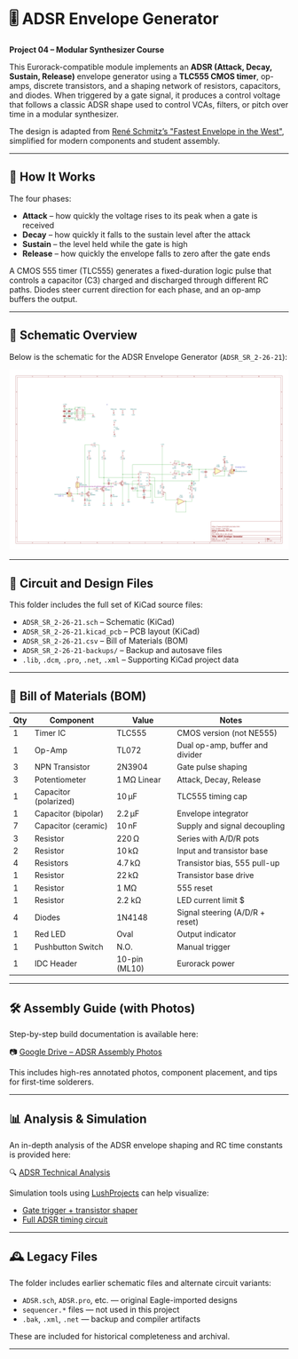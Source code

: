 # 🎚️ ADSR Envelope Generator

**Project 04 – Modular Synthesizer Course**

This Eurorack-compatible module implements an **ADSR (Attack, Decay, Sustain, Release)** envelope generator using a **TLC555 CMOS timer**, op-amps, discrete transistors, and a shaping network of resistors, capacitors, and diodes. When triggered by a gate signal, it produces a control voltage that follows a classic ADSR shape used to control VCAs, filters, or pitch over time in a modular synthesizer.

The design is adapted from [René Schmitz’s "Fastest Envelope in the West"](https://www.schmitzbits.de/adsr.html), simplified for modern components and student assembly.

---

## 🔁 How It Works

The four phases:

- **Attack** – how quickly the voltage rises to its peak when a gate is received  
- **Decay** – how quickly it falls to the sustain level after the attack  
- **Sustain** – the level held while the gate is high  
- **Release** – how quickly the envelope falls to zero after the gate ends  

A CMOS 555 timer (TLC555) generates a fixed-duration logic pulse that controls a capacitor (C3) charged and discharged through different RC paths. Diodes steer current direction for each phase, and an op-amp buffers the output.

---

## 🧰 Schematic Overview

Below is the schematic for the ADSR Envelope Generator (`ADSR_SR_2-26-21`):

![ADSR Schematic](adsr-schematic.png)

---

## 📁 Circuit and Design Files

This folder includes the full set of KiCad source files:

- `ADSR_SR_2-26-21.sch` – Schematic (KiCad)
- `ADSR_SR_2-26-21.kicad_pcb` – PCB layout (KiCad)
- `ADSR_SR_2-26-21.csv` – Bill of Materials (BOM)
- `ADSR_SR_2-26-21-backups/` – Backup and autosave files
- `.lib`, `.dcm`, `.pro`, `.net`, `.xml` – Supporting KiCad project data

---

## 🧾 Bill of Materials (BOM)

| Qty | Component            | Value        | Notes                          |
|-----|----------------------|--------------|---------------------------------|
| 1   | Timer IC             | TLC555       | CMOS version (not NE555)        |
| 1   | Op-Amp               | TL072        | Dual op-amp, buffer and divider |
| 3   | NPN Transistor       | 2N3904       | Gate pulse shaping              |
| 3   | Potentiometer        | 1 MΩ Linear  | Attack, Decay, Release          |
| 1   | Capacitor (polarized)| 10 µF        | TLC555 timing cap               |
| 1   | Capacitor (bipolar)  | 2.2 µF       | Envelope integrator             |
| 7   | Capacitor (ceramic)  | 10 nF        | Supply and signal decoupling         |
| 3   | Resistor             | 220 Ω        | Series with A/D/R pots          |
| 2   | Resistor             | 10 kΩ        | Input and transistor base         |
| 4   | Resistors            | 4.7 kΩ       | Transistor bias, 555 pull-up    |
| 1   | Resistor             | 22 kΩ        | Transistor base drive          
| 1   | Resistor             | 1 MΩ         | 555 reset                      
| 1   | Resistor             | 2.2 kΩ       | LED current limit                      $
| 4   | Diodes               | 1N4148       | Signal steering (A/D/R + reset) |
| 1   | Red LED              | Oval         | Output indicator               
| 1   | Pushbutton Switch    | N.O.         | Manual trigger                 
| 1   | IDC Header           | 10-pin (ML10)| Eurorack power                  |

---

## 🛠️ Assembly Guide (with Photos)

Step-by-step build documentation is available here:

📷 [Google Drive – ADSR Assembly Photos](https://drive.google.com/drive/folders/1wlfnccw4EV9Ylf7Mrc6TivC7RlBOovWM?usp=sharing)

This includes high-res annotated photos, component placement, and tips for first-time solderers.

---

## 📊 Analysis & Simulation

An in-depth analysis of the ADSR envelope shaping and RC time constants is provided here:

🔍 [ADSR Technical Analysis](./analysis.md)

Simulation tools using [LushProjects](https://lushprojects.org/circuitjs/) can help visualize:

- [Gate trigger + transistor shaper](https://tinyurl.com/y66v7bsb)  
- [Full ADSR timing circuit](https://tinyurl.com/y358uu4k)

---

## 🕰️ Legacy Files

The folder includes earlier schematic files and alternate circuit variants:

- `ADSR.sch`, `ADSR.pro`, etc. — original Eagle-imported designs
- `sequencer.*` files — not used in this project
- `.bak`, `.xml`, `.net` — backup and compiler artifacts

These are included for historical completeness and archival.

---

